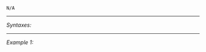 `N/A`


---
*Syntaxes:*

<!-- [] call `BIS_fnc_moduleAI` -->

---
*Example 1:*

<!-- 
```sqf
[] call BIS_fnc_moduleAI;
``` -->